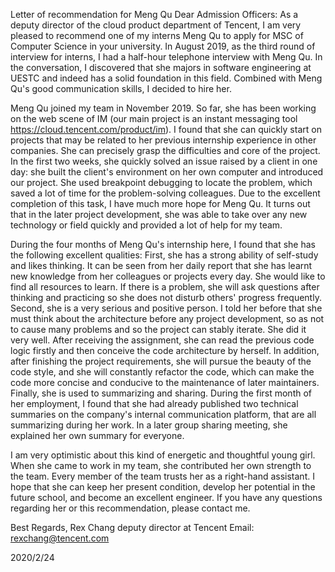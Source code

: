 Letter of recommendation for Meng Qu
Dear Admission Officers:
As a deputy director of the cloud product department of Tencent, 
I am very pleased to recommend one of my interns Meng Qu to apply for MSC of Computer Science in your university. 
In August 2019, 
as the third round of interview for interns, 
I had a half-hour telephone interview with Meng Qu. 
In the conversation, 
I discovered that she majors in software engineering at UESTC and indeed has a solid foundation in this field. 
Combined with Meng Qu's good communication skills, I decided to hire her.

Meng Qu joined my team in November 2019. 
So far, 
she has been working on the web scene of IM (our main project is an instant messaging tool https://cloud.tencent.com/product/im). 
I found that she can quickly start on projects that may be related to her previous internship experience in other companies. 
She can precisely grasp the difficulties and core of the project. 
In the first two weeks, 
she quickly solved an issue raised by a client in one day: 
she built the client's environment on her own computer and introduced our project. 
She used breakpoint debugging to locate the problem, 
which saved a lot of time for the problem-solving colleagues. 
Due to the excellent completion of this task, 
I have much more hope for Meng Qu. 
It turns out that in the later project development, 
she was able to take over any new technology or field quickly and provided a lot of help for my team.

During the four months of Meng Qu's internship here, 
I found that she has the following excellent qualities: 
First, 
she has a strong ability of self-study and likes thinking. 
It can be seen from her daily report that she has learnt new knowledge from her colleagues or projects every day. 
She would like to find all resources to learn. 
If there is a problem, 
she will ask questions after thinking and practicing so she does not disturb others' progress frequently. 
Second, 
she is a very serious and positive person. 
I told her before that she must think about the architecture before any project development, 
so as not to cause many problems and so the project can stably iterate. 
She did it very well. 
After receiving the assignment, 
she can read the previous code logic firstly and then conceive the code architecture by herself. 
In addition, 
after finishing the project requirements, 
she will pursue the beauty of the code style, 
and she will constantly refactor the code, 
which can make the code more concise and conducive to the maintenance of later maintainers. 
Finally, 
she is used to summarizing and sharing. 
During the first month of her employment, 
I found that she had already published two technical summaries on the company's internal communication platform, 
that are all summarizing during her work. 
In a later group sharing meeting, she explained her own summary for everyone.

I am very optimistic about this kind of energetic and thoughtful young girl. 
When she came to work in my team, she contributed her own strength to the team. 
Every member of the team trusts her as a right-hand assistant. 
I hope that she can keep her present condition, develop her potential in the future school, and become an excellent engineer. 
If you have any questions regarding her or this recommendation, 
please contact me.

Best Regards,
Rex Chang
deputy director at Tencent 
Email: rexchang@tencent.com

2020/2/24

